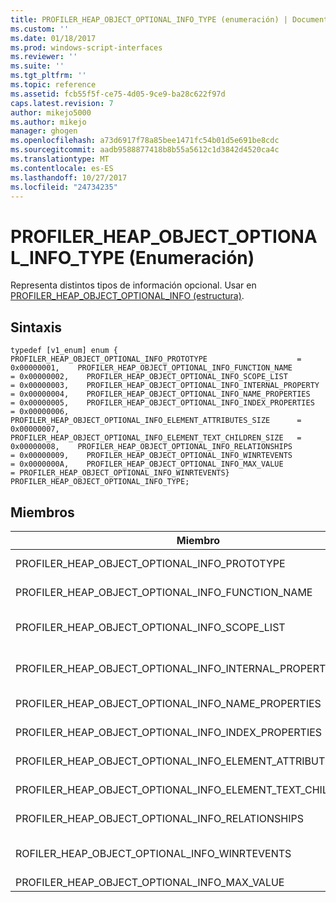 ```yaml
---
title: PROFILER_HEAP_OBJECT_OPTIONAL_INFO_TYPE (enumeración) | Documentos de Microsoft
ms.custom: ''
ms.date: 01/18/2017
ms.prod: windows-script-interfaces
ms.reviewer: ''
ms.suite: ''
ms.tgt_pltfrm: ''
ms.topic: reference
ms.assetid: fcb55f5f-ce75-4d05-9ce9-ba28c622f97d
caps.latest.revision: 7
author: mikejo5000
ms.author: mikejo
manager: ghogen
ms.openlocfilehash: a73d6917f78a85bee1471fc54b01d5e691be8cdc
ms.sourcegitcommit: aadb9588877418b8b55a5612c1d3842d4520ca4c
ms.translationtype: MT
ms.contentlocale: es-ES
ms.lasthandoff: 10/27/2017
ms.locfileid: "24734235"
---
```

# <a name="profilerheapobjectoptionalinfotype-enumeration"></a>PROFILER_HEAP_OBJECT_OPTIONAL_INFO_TYPE (Enumeración)
Representa distintos tipos de información opcional. Usar en [PROFILER_HEAP_OBJECT_OPTIONAL_INFO (estructura)](../../winscript/reference/profiler-heap-object-optional-info-structure.md).  
  
## <a name="syntax"></a>Sintaxis  
  
```  
typedef [v1_enum] enum {    PROFILER_HEAP_OBJECT_OPTIONAL_INFO_PROTOTYPE                    = 0x00000001,    PROFILER_HEAP_OBJECT_OPTIONAL_INFO_FUNCTION_NAME                = 0x00000002,    PROFILER_HEAP_OBJECT_OPTIONAL_INFO_SCOPE_LIST                   = 0x00000003,    PROFILER_HEAP_OBJECT_OPTIONAL_INFO_INTERNAL_PROPERTY            = 0x00000004,    PROFILER_HEAP_OBJECT_OPTIONAL_INFO_NAME_PROPERTIES              = 0x00000005,    PROFILER_HEAP_OBJECT_OPTIONAL_INFO_INDEX_PROPERTIES             = 0x00000006,    PROFILER_HEAP_OBJECT_OPTIONAL_INFO_ELEMENT_ATTRIBUTES_SIZE      = 0x00000007,    PROFILER_HEAP_OBJECT_OPTIONAL_INFO_ELEMENT_TEXT_CHILDREN_SIZE   = 0x00000008,    PROFILER_HEAP_OBJECT_OPTIONAL_INFO_RELATIONSHIPS                = 0x00000009,    PROFILER_HEAP_OBJECT_OPTIONAL_INFO_WINRTEVENTS                  = 0x0000000A,    PROFILER_HEAP_OBJECT_OPTIONAL_INFO_MAX_VALUE                    = PROFILER_HEAP_OBJECT_OPTIONAL_INFO_WINRTEVENTS} PROFILER_HEAP_OBJECT_OPTIONAL_INFO_TYPE;  
```  
  
## <a name="members"></a>Miembros  
  
|Miembro|Valor|Descripción|  
|------------|-----------|-----------------|  
|PROFILER_HEAP_OBJECT_OPTIONAL_INFO_PROTOTYPE|0x00000001|Información sobre el montón prototipo del objeto.|  
|PROFILER_HEAP_OBJECT_OPTIONAL_INFO_FUNCTION_NAME|0x00000002|Información sobre el nombre de la función del objeto de montón.|  
|PROFILER_HEAP_OBJECT_OPTIONAL_INFO_SCOPE_LIST|0 x 00000003|Información sobre el objeto de montón [PROFILER_HEAP_OBJECT_SCOPE_LIST (estructura)](../../winscript/reference/profiler-heap-object-scope-list-structure.md).|  
|PROFILER_HEAP_OBJECT_OPTIONAL_INFO_INTERNAL_PROPERTY|0x00000004|Obtener información acerca de la propiedad interna del objeto de montón.|  
|PROFILER_HEAP_OBJECT_OPTIONAL_INFO_NAME_PROPERTIES|0 x 00000005|Información sobre propiedades de nombre del objeto de montón.|  
|PROFILER_HEAP_OBJECT_OPTIONAL_INFO_INDEX_PROPERTIES|0 x 00000006|Información sobre propiedades de índice del objeto de montón.|  
|PROFILER_HEAP_OBJECT_OPTIONAL_INFO_ELEMENT_ATTRIBUTES_SIZE|0 x 00000007|El tamaño de los atributos que están asociados a un elemento DOM.|  
|PROFILER_HEAP_OBJECT_OPTIONAL_INFO_ELEMENT_TEXT_CHILDREN_SIZE|0x00000008|El tamaño de cualquier texto que está asociado a un elemento DOM.|  
|PROFILER_HEAP_OBJECT_OPTIONAL_INFO_RELATIONSHIPS|0 x 00000009|Obtener información acerca de las relaciones del objeto de montón.|  
|ROFILER_HEAP_OBJECT_OPTIONAL_INFO_WINRTEVENTS|0x0000000A|Información sobre eventos de Windows en tiempo de ejecución del objeto de montón.|  
|PROFILER_HEAP_OBJECT_OPTIONAL_INFO_MAX_VALUE|PROFILER_HEAP_OBJECT_OPTIONAL_INFO_WINRTEVENTS|El valor máximo de esta enumeración.|